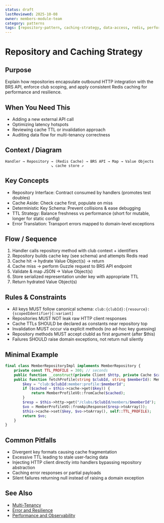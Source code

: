 ```yaml
---
status: draft
lastReviewed: 2025-10-08
owner: members-module-team
category: patterns
tags: [repository-pattern, caching-strategy, data-access, redis, performance]
---
```


# Repository and Caching Strategy

## Purpose
Explain how repositories encapsulate outbound HTTP integration with the BRS API, enforce club scoping, and apply consistent Redis caching for performance and resilience.

## When You Need This
- Adding a new external API call
- Optimizing latency hotspots
- Reviewing cache TTL or invalidation approach
- Auditing data flow for multi-tenancy correctness

## Context / Diagram
```
Handler → Repository → (Redis Cache) → BRS API → Map → Value Objects
                     ↘ cache store ↗
```

## Key Concepts
- Repository Interface: Contract consumed by handlers (promotes test doubles)
- Cache Aside: Check cache first, populate on miss
- Deterministic Key Schema: Prevent collisions & ease debugging
- TTL Strategy: Balance freshness vs performance (short for mutable, longer for static config)
- Error Translation: Transport errors mapped to domain-level exceptions

## Flow / Sequence
1. Handler calls repository method with club context + identifiers
2. Repository builds cache key (see schema) and attempts Redis read
3. Cache hit → hydrate Value Object(s) → return
4. Cache miss → perform Guzzle request to BRS API endpoint
5. Validate & map JSON → Value Object(s)
6. Store serialized representation under key with appropriate TTL
7. Return hydrated Value Object(s)

## Rules & Constraints
- All keys MUST follow canonical schema: `club:{clubId}:{resource}:{scopedIdentifier}[:variant]`
- Repositories MUST NOT leak raw HTTP client responses
- Cache TTLs SHOULD be declared as constants near repository top
- Invalidation MUST occur via explicit methods (no ad-hoc key guessing)
- Repository methods MUST accept clubId as first argument (after $this)
- Failures SHOULD raise domain exceptions, not return null silently

## Minimal Example
```php
final class MemberRepositoryImpl implements MemberRepository {
    private const TTL_PROFILE = 300; // seconds
    public function __construct(private Client $http, private Cache $cache) {}
    public function fetchProfile(string $clubId, string $memberId): MemberProfileVO {
        $key = "club:$clubId:member:profile:$memberId";
        if ($cached = $this->cache->get($key)) {
            return MemberProfileVO::fromCache($cached);
        }
        $resp = $this->http->get("/clubs/$clubId/members/$memberId");
        $vo = MemberProfileVO::fromApiResponse($resp->toArray());
        $this->cache->set($key, $vo->toArray(), self::TTL_PROFILE);
        return $vo;
    }
}
```

## Common Pitfalls
- Divergent key formats causing cache fragmentation
- Excessive TTL leading to stale user-facing data
- Injecting HTTP client directly into handlers bypassing repository abstraction
- Caching error responses or partial payloads
- Silent failures returning null instead of raising a domain exception

## See Also
- [Multi-Tenancy](../Foundations/multi-tenancy.md)
- [Error and Resilience](../Quality/error-and-resilience.md)
- [Performance and Observability](../Quality/performance-and-observability.md)

